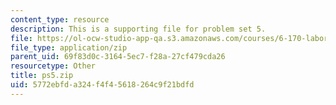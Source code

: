 ```yaml
---
content_type: resource
description: This is a supporting file for problem set 5.
file: https://ol-ocw-studio-app-qa.s3.amazonaws.com/courses/6-170-laboratory-in-software-engineering-fall-2005/5772ebfda324f4f45618264c9f21bdfd_ps5.zip
file_type: application/zip
parent_uid: 69f83d0c-3164-5ec7-f28a-27cf479cda26
resourcetype: Other
title: ps5.zip
uid: 5772ebfd-a324-f4f4-5618-264c9f21bdfd
---
```

